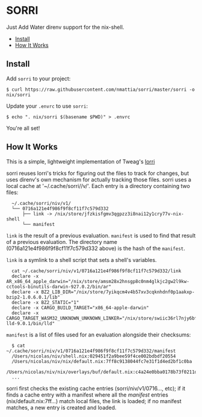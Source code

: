 # SORRI

Just Add Water direnv support for the nix-shell.

* [Install](#install)
* [How It Works](#how-it-works)

## Install

Add `sorri` to your project:

```
$ curl https://raw.githubusercontent.com/nmattia/sorri/master/sorri -o nix/sorri
```

Update your `.envrc` to use `sorri`:

```
$ echo ". nix/sorri $(basename $PWD)" > .envrc
```

You're all set!

## How It Works

This is a simple, lightweight implementation of Tweag's
[lorri](https://github.com/target/lorri)

sorri reuses lorri's tricks for figuring out the files to track for changes,
but uses direnv's own mechanism for actually tracking those files.
sorri uses a local cache at '~/.cache/sorri/<project>/v<sorri version>/'.
Each entry is a directory containing two files:

```
  ~/.cache/sorri/niv/v1/
  └── 0716a121e4f986f9f8cf11f7c579d332
      ├── link -> /nix/store/jfzkisfgmv3qgpzz3i8nai12y1cry77v-nix-shell
      └── manifest
```

`link` is the result of a previous evaluation. `manifest` is used to find
that result of a previous evaluation. The directory name
(0716a121e4f986f9f8cf11f7c579d332 above) is the hash of the `manifest`.

`link` is a symlink to a shell script that sets a shell's variables.

```
  cat ~/.cache/sorri/niv/v1/0716a121e4f986f9f8cf11f7c579d332/link
  declare -x AR_x86_64_apple_darwin="/nix/store/amsm28x2hnsgp8c0nm4glkjc2gw2l9kw-cctools-binutils-darwin-927.0.2/bin/ar"
  declare -x BZ2_LIB_DIR="/nix/store/7yikqcm4v4b57xv3cqknhdnf0p1aakxp-bzip2-1.0.6.0.1/lib"
  declare -x BZ2_STATIC="1"
  declare -x CARGO_BUILD_TARGET="x86_64-apple-darwin"
  declare -x CARGO_TARGET_WASM32_UNKNOWN_UNKNOWN_LINKER="/nix/store/swiic36rl7njy6bfll5z0afl42c9q4s5-lld-9.0.1/bin/lld"
```

`manifest` is a list of files used for an evaluation alongside their checksums:

```
  $ cat ~/.cache/sorri/niv/v1/0716a121e4f986f9f8cf11f7c579d332/manifest
  /Users/nicolas/niv/shell.nix:029451f2a9bee59f4ce002bdbdf20554
  /Users/nicolas/niv/nix/default.nix:7ff8c9138044fc7e31f1d4ed2bf1c0ba
  /Users/nicolas/niv/nix/overlays/buf/default.nix:c4a24e0bba0178b73f0211d0f26147e6
  ...
```

sorri first checks the existing cache entries (sorri/niv/v1/0716...,
etc); if it finds a cache entry with a manifest where all the _manifest_
entries (nix/default.nix:7ff...) match local files, the link is loaded; if no
manifest matches, a new entry is created and loaded.
